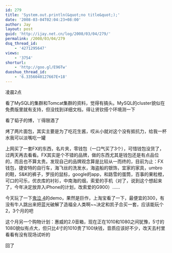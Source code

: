 ```yaml
---
id: 279
title: 'System.out.println(&quot;no title&quot;);'
date: '2008-03-04T02:04:23+08:00'
author: Jay
layout: post
guid: 'http://ijay.net.cn/log/2008/03/04/279/'
permalink: /2008/03/04/279
dsq_thread_id:
    - '4271295647'
views:
    - '3754'
shorturl:
    - 'http://goo.gl/E96Tw'
duoshuo_thread_id:
    - '6.3356040127667E+18'
---
```


凌晨2点

看了MySQL的集群和Tomcat集群的资料，觉得有搞头。MySQL的cluster貌似在免费版里就有支持，但没找到详细文档，得让贤钦搭个环境测一下

看了韬子的博，丫得限酒了

烤了两片面包，其实主要是为了吃花生酱，哎从小就对这个没有抵抗力，给我一杯水我可以淡嘴吃一罐

上网买了一套FX的东西，名片夹，零钱包（一口气买了3个），可惜钱包没货了，过两天再去看看。FX其实是个不错的品牌，做的东西尤其是钱包还是有点品位的，而且也不算太贵。发现自己的品牌观念算是比较从一而终的，目前为止：FX钱包，捷安特的自行车，海飞丝的洗发水，海盗船的银饰，宜家的家具，umbro的鞋，S&amp;K的裤子，罗技的鼠标，google的app，和路雪的蛋筒，百事的果粒橙，可口的可乐，优衣库的衬衫，中南海的烟，索爱的手机（对了，说到这个想起来了，今年决定放弃入iPhone的计划，改索爱的G900）……

今天玩了一下<span style="text-decoration: underline;">鬼泣 4</span>的demo，果然是巨作，上淘宝看了一下，最便宜的300，有没有牛人跳出来把蓝光破解了造福全人类啊~~决定和凯子合买一套，应该能玩个2，3个月的吧

这个月另一个购物计划：惠威的2.0音箱，现在正在1010和1080之间犹豫，5寸的1080貌似有点大，但只比4寸的1010贵了100块钱，音质应该好不少，改天去村里看看有没有现场试听的

回了
